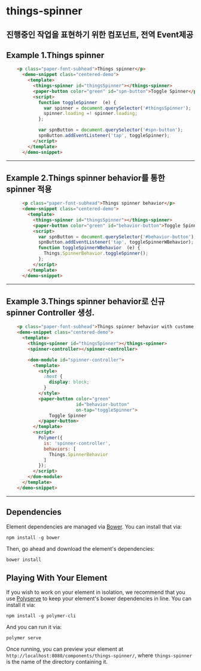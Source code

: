 # things-spinner

## 진행중인 작업을 표현하기 위한 컴포넌트, 전역 Event제공

## Example 1.Things spinner

``` html
  	<p class="paper-font-subhead">Things spinner</p>
      <demo-snippet class="centered-demo">
        <template>
          <things-spinner id="thingsSpinner"></things-spinner>
          <paper-button color="green" id="spn-button">Toggle Spinner</paper-button>
          <script>
            function toggleSpinner  (e) {
              var spinner = document.querySelector('#thingsSpinner');
              spinner.loading =! spinner.loading;
            };

            var spnButton = document.querySelector('#spn-button');
            spnButton.addEventListener('tap', toggleSpinner);
          </script>        
        </template>
      </demo-snippet>
```

******

## Example 2.Things spinner behavior를 통한 spinner 적용

``` html
      <p class="paper-font-subhead">Things spinner behavior</p>
      <demo-snippet class="centered-demo">
        <template>
          <things-spinner id="thingsSpinner"></things-spinner>
          <paper-button color="green" id="behavior-button">Toggle Spinner</paper-button>
          <script>
            var spnButton = document.querySelector('#behavior-button');
            spnButton.addEventListener('tap', toggleSpinnerWBehavior);
            function toggleSpinnerWBehavior  (e) {
              Things.SpinnerBehavior.toggleSpinner();
            };
          </script>        
        </template>
      </demo-snippet>
  ```

******

## Example 3.Things spinner behavior로 신규 spinner Controller 생성.

  ```html
      <p class="paper-font-subhead">Things spinner behavior with custome element</p>
      <demo-snippet class="centered-demo">
        <template>
          <things-spinner id="thingsSpinner"></things-spinner>
          <spinner-controller></spinner-controller>

          <dom-module id="spinner-controller">
            <template>
              <style>
                :host {
                  display: block;
                }
              </style>
              <paper-button color="green"
                            id="behavior-button"
                            on-tap="toggleSpinner">
                  Toggle Spinner
              </paper-button>
            </template>
            <script>
              Polymer({
                is: 'spinner-controller',
                behaviors: [
                  Things.SpinnerBehavior
                ]
              });
            </script>
          </dom-module>
        </template>
      </demo-snippet>
```

*****


## Dependencies

Element dependencies are managed via [Bower](http://bower.io/). You can
install that via:

    npm install -g bower

Then, go ahead and download the element's dependencies:

    bower install

## Playing With Your Element

If you wish to work on your element in isolation, we recommend that you use
[Polyserve](https://github.com/PolymerLabs/polyserve) to keep your element's
bower dependencies in line. You can install it via:

    npm install -g polymer-cli

And you can run it via:

    polymer serve

Once running, you can preview your element at
`http://localhost:8080/components/things-spinner/`, where `things-spinner` is the name of the directory containing it.
